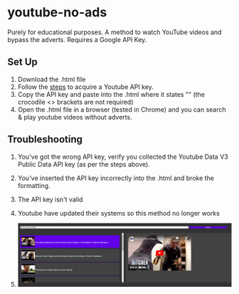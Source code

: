 # youtube-no-ads
Purely for educational purposes. A method to watch YouTube videos and bypass the adverts. Requires a Google API Key. 

## Set Up
1. Download the .html file
2. Follow the [steps](https://scribehow.com/embed/How_to_Enable_YouTube_Data_API_v3_and_Generate_API_Key__so6BO10dQmC4lZPPR-vwuw?skipIntro=true) to acquire a Youtube API key. 
3. Copy the API key and paste into the .html where it states "<USER-API-KEY-HERE>" (the crocodile <> brackets are not required) 
4. Open the .html file in a browser (tested in Chrome) and you can search & play youtube videos without adverts.

## Troubleshooting
1. You've got the wrong API key, verify you collected the Youtube Data V3 Public Data API key (as per the steps above).
2. You've inserted the API key incorrectly into the .html and broke the formatting.
3. The API key isn't valid
4. Youtube have updated their systems so this method no longer works

5. ![Example of Web Page](./images/What-it-looks-like.PNG)
